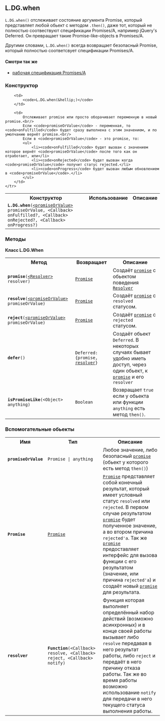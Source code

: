 ## L.DG.when

`L.DG.when()` отслеживает состояние аргумента Promise, который представляет любой обьект с методом `.then()`, даже тот, который не полностью соотвествуют спецификации Promises/A, например jQuery's Deferred. Он превращает такие Promise-like-objects в Promises/A.

Другими словами, `L.DG.when()` всегда возвращает безопасный Promise, который полностью соответсвует спецификации Promises/A.

#### Смотри так же
* [рабочая спецификация Promises/A](http://promises-aplus.github.io/promises-spec/)

### Конструктор

<table>
    <tr>
        <th>Конструктор</th>
        <th>Использование</th>
        <th>Описание</th>
    </tr>
    <tr>
        <td><code><b>L.DG.when</b>(<a href="#promise-or-value">&lt;promiseOrValue&gt;</a> promiseOrValue, &lt;Callback&gt; onFulfilled?, &lt;Callback&gt; onRejected?, &lt;Callback&gt; onProgress?)</code></td>

        <td>
            <code>L.DG.when(&hellip;)</code>
        </td>

        <td>
            Отслеживает promise или просто оборачивает переменную в новый promise.<br/>
            Если <code>promiseOrValue</code> - переменная, то <code>onFulfilled</code> будет сразу выполнена с этим значением, и по умолчанию вернёт promise.<br/>
            Если в <code>promiseOrValue</code> - это promise, то:
            <ul>
                <li><code>onFulfilled</code> будет вызван с значением которое вернёт <code>promiseOrValue</code> после того как он отработает, или</li>
                <li><code>onRejected</code> будет вызван когда <code>promiseOrValue</code> получит статус rejected.</li>
                <li><code>onProgress</code> будет вызван любым обновлением в <code>promiseOrValue</code>.</li>
            </ul>
        </td>
    </tr>
</table>

### Методы

**Класс L.DG.When**

<table>
    <tr>
        <th>Метод</th>
        <th>Возвращает</th>
        <th>Описание</th>
    </tr>
    <tr>
        <td><code><b>promise</b>(<a href="#promise-resolver">&lt;Resolver&gt;</a> resolver)</code></td>
        <td><code><a href="#promise">Promise</a></code></td>
        <td>
        Создаёт <a href="#promise"><code>promise</code></a> с обьектом поведения <a href="#promise-resolver"><code>Resolver</code></a>
        </td>
    </tr>
    <tr>
        <td><code><b>resolve</b>(<a href="#promise-or-value">&lt;promiseOrValue&gt;</a> promiseOrValue)</code></td>
        <td><code><a href="#promise">Promise</a></code></td>
        <td>
        Создаёт <code><a href="#promise">promise</a></code> с <code>resolved</code> статусом.
        </td>
    </tr>
    <tr>
        <td><code><b>reject</b>(<a href="#promise-or-value">&lt;promiseOrValue&gt;</a> promiseOrValue)</code></td>
        <td><code><a href="#promise">Promise</a></code></td>
        <td>
        Создаёт <code><a href="#promise">promise</a></code> с <code>rejected</code> статусом.
        </td>
    </tr>
    <tr>
        <td><code><b>defer</b>()</code></td>
        <td><code>Deferred: {promise, <a href="#promise-resolver">resolver</a>}</code></td>
        <td>Создаёт обьект <code>Deferred</code>. В некоторых случаях бывает удобно иметь доступ, через один обьект, к <a href="#promise"><code>promise</code></a> и его <code>resolver</code></td>
    </tr>
    <tr>
        <td><code><b>isPromiseLike</b>(&lt;Object&gt; anything)</code></td>
        <td><code>Boolean</code></td>
        <td>Возвращает <code>true</code> если у обьекта или функции <code>anything</code> есть метод <code>then()</code>.</td>
    </tr>
</table>

### Вспомогательные обьекты

<table>
    <tr>
        <th>Имя</th>
        <th>Тип</th>
        <th>Описание</th>
    </tr>
    <tr id="promise-or-value">
        <td><code><b>promiseOrValue</b></code></td>
        <td><code>Promise | anything</code></td>
        <td>Любое значение, либо безопасный <code><a href="#promise">promise</a></code> (обьект у которого есть метод <code>then()</code>)</td>
    </tr>
    <tr id="promise">
        <td><code><b>Promise</b></code></td>
        <td><code><a href="#promise">Promise</a></code></td>
        <td><a href="#promise"><code>Promise</code></a> представляет собой конечный результат, который имеет условный статус <code>resolved</code> или <code>rejected</code>. В первом случае результатом <a href="#promise"><code>promise</code></a> будет полученное значение, а во втором причина <code>rejected'a</code>.
        Так же <a href="#promise"><code>promise</code></a> предоставляет интерфейс для вызова функции с его результатом (значение, или причина <code>rejected'a</code>) и создаёт новый <a href="#promise"><code>promise</code></a> для результата.</td>
    </tr>
    <tr id="promise-resolver">
        <td><code><b>resolver</b></code></td>
        <td><code><b>Function</b>(&lt;Callback&gt; resolve, &lt;Callback&gt; reject, &lt;Callback&gt; notify)</code></td>
        <td>Функция которая выполняет определённый набор действий (возможно асинхронных) и в конце своей работы вызывает либо <code>resolve</code> передавая в него результат работы, либо <code>reject</code> и передаёт в него причину отказа работы. Так же во время работы возможно использование <code>notify</code> для передачи в него текущего статуса выполнения работы.</td>
    </tr>
</table>